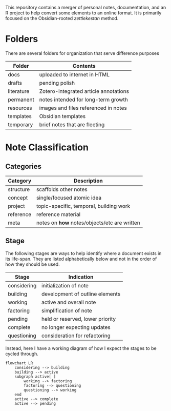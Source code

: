 This repository contains a merger of personal notes, documentation, and an R project to help convert some elements to an online format. It is primarily focused on the Obsidian-rooted *zettlekestan* method.

# Folders

There are several folders for organization that serve difference purposes

| Folder | Contents |
| - | --- |
| docs | uploaded to internet in HTML |
| drafts | pending polish |
| literature | Zotero-integrated article annotations |
| permanent | notes intended for long-term growth |
| resources | images and files referenced in notes |
| templates | Obsidian templates |
| temporary | brief notes that are fleeting |

# Note Classification

## Categories

| Category | Description |
| - | --- |
| structure | scaffolds other notes |
| concept | single/focused atomic idea |
| project | topic-specific, temporal, building work |
| reference | reference material |
| meta | notes on **how** notes/objects/etc are written |

## Stage

The following stages are ways to help identify where a document exists in its life-span. They are listed alphabetically below and not in the order of how they should be used.

| Stage | Indication |
| - | --- |
| considering | initialization of note |
| building | development of outline elements |
| working | active and overall note |
| factoring | simplification of note |
| pending | held or reserved, lower priority |
| complete | no longer expecting updates |
| questioning | consideration for refactoring |


Instead, here I have a working diagram of how I expect the stages to be cycled through.

```mermaid
flowchart LR
	considering --> building
	building --> active
	subgraph active[ ]
		working --> factoring
		factoring --> questioning
		questioning --> working
	end
	active --> complete
	active --> pending
```
